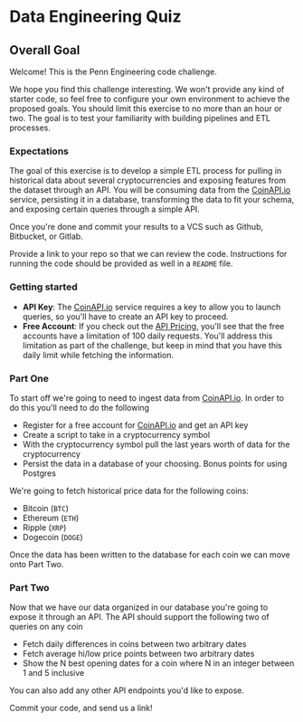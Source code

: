 # Data Engineering Quiz

## Overall Goal

Welcome!  This is the Penn Engineering code challenge.

We hope you find this challenge interesting. We won't provide any kind of starter code, so feel free to configure your own environment to achieve the proposed goals.  You should limit this exercise to no more than an hour or two.  The goal is to test your familiarity with building pipelines and ETL processes.

### Expectations

The goal of this exercise is to develop a simple ETL process for pulling in historical data about several cryptocurrencies and exposing features from the dataset through an API.  You will be consuming data from the [CoinAPI.io](https://coinapi.io/) service, persisting it in a database, transforming the data to fit your schema, and exposing certain queries through a simple API.

Once you're done and commit your results to a VCS such as Github, Bitbucket, or Gitlab.

Provide a link to your repo so that we can review the code.  Instructions for running the code should be provided as well in a `README` file.

### Getting started

- **API Key**: The [CoinAPI.io](https://coinapi.io/) service requires a key to allow you to launch queries, so you'll have to create an API key to proceed.
- **Free Account**: If you check out the [API Pricing](https://www.coinapi.io/pricing), you'll see that the free accounts have a limitation of 100 daily requests. You'll address this limitation as part of the challenge, but keep in mind that you have this daily limit while fetching the information.


### Part One

To start off we're going to need to ingest data from [CoinAPI.io](https://coinapi.io/).  In order to do this you'll need to do the following

-  Register for a free account for [CoinAPI.io](https://coinapi.io/) and get an API key
-  Create a script to take in a cryptocurrency symbol
-  With the cryptocurrency symbol pull the last years worth of data for the cryptocurrency
-  Persist the data in a database of your choosing.  Bonus points for using Postgres

We're going to fetch historical price data for the following coins:

* Bitcoin (`BTC`)
* Ethereum (`ETH`)
* Ripple (`XRP`)
* Dogecoin (`DOGE`)

Once the data has been written to the database for each coin we can move onto Part Two.


### Part Two

Now that we have our data organized in our database you're going to expose it through an API.  The API should support the following two of queries on any coin

* Fetch daily differences in coins between two arbitrary dates
* Fetch average hi/low price points between two arbitrary dates
* Show the N best opening dates for a coin where N in an integer between 1 and 5 inclusive

You can also add any other API endpoints you'd like to expose.

Commit your code, and send us a link!
